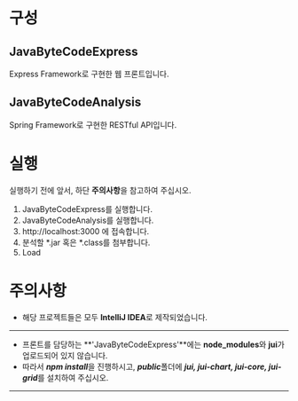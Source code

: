 # 구성
## JavaByteCodeExpress
Express Framework로 구현한 웹 프론트입니다.

## JavaByteCodeAnalysis
Spring Framework로 구현한 RESTful API입니다.

# 실행
실행하기 전에 앞서, 하단 **주의사항**을 참고하여 주십시오.  

1. JavaByteCodeExpress를 실행합니다.
2. JavaByteCodeAnalysis를 실행합니다.
3. http://localhost:3000 에 접속합니다.
4. 분석할 *.jar 혹은 *.class를 첨부합니다.
5. Load

# 주의사항
* 해당 프로젝트들은 모두 **IntelliJ IDEA**로 제작되었습니다.  

***

* 프론트를 담당하는 **'JavaByteCodeExpress'**에는 **node_modules**와 **jui**가 업로드되어 있지 않습니다.  
* 따라서 ***npm install***을 진행하시고, ***public***폴더에 ***jui, jui-chart, jui-core, jui-grid***를 설치하여 주십시오.

***
